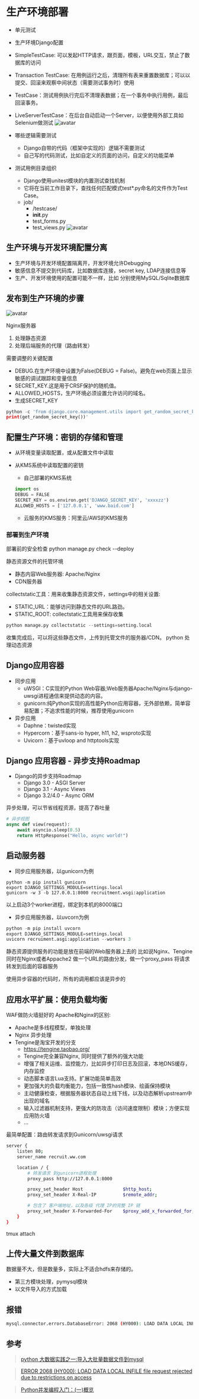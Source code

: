 # 生产环境部署
-   单元测试
-   生产环境Django配置

-   SimpleTestCase: 可以发起HTTP请求，跟页面，模板，URL交互，禁止了数据库的访问
-   Transaction TestCase: 在用例运行之后，清理所有表来重置数据库；可以以提交、回滚来观察中间状态（需要测试事务时）使用
-   TestCase：测试用例执行完后不清理表数据；在一个事务中执行用例，最后回滚事务。
-   LiveServerTestCase：在后台自动启动一个Server，以便使用外部工具如Selenium做测试
![avatar](./unitest.jpg)

-   哪些逻辑需要测试
    -   Django自带的代码（框架中实现的）逻辑不需要测试
    -   自己写的代码测试，比如自定义的页面的访问，自定义的功能菜单

-   测试用例目录组织
    -   Django使用unitest模块的内置测试查找机制
    -   它将在当前工作目录下，查找任何匹配模式test*.py命名的文件作为Test Case。
    -   job/
        -   /testcase/
        -   __init__.py
        -   test_forms.py
        -   test_views.py
![avatar](./unitest2.jpg)

## 生产环境与开发环境配置分离
-   生产环境与开发环境配置隔离开，开发环境允许Debugging
-   敏感信息不提交到代码库，比如数据库连接，secret key, LDAP连接信息等
-   生产、开发环境使用的配置可能不一样，比如 分别使用MySQL/Sqlite数据库

## 发布到生产环境的步骤
![avatar](./deploy1.jpg)

Nginx服务器
1.  处理静态资源
2.  处理后端服务的代理（路由转发）

需要调整的关键配置
-   DEBUG.在生产环境中设置为False(DEBUG = False)。避免在web页面上显示敏感的调试跟踪和变量信息
-   SECRET_KEY.这是用于CRSF保护的随机值。
-   ALLOWED_HOSTS，生产环境必须设置允许访问的域名。
-   生成SECRET_KEY
```python
python -c 'from django.core.management.utils import get_random_secret_key;
print(get_random_secret_key())'
```

## 配置生产环境：密钥的存储和管理
-   从环境变量读取配置，或从配置文件中读取
-   从KMS系统中读取配置的密钥
    -   自己部署的KMS系统
    ```python
    import os
    DEBUG = FALSE
    SECRET_KEY = os.environ.get('DJANGO_SECRET_KEY', 'xxxxzz')
    ALLOWED_HOSTS = ['127.0.0.1', 'www.baid.com']
    ```

    -   云服务的KMS服务：阿里云/AWS的KMS服务

### 部署到生产环境
部署前的安全检查
python manage.py check --deploy

静态资源文件的托管环境
-   静态内容Web服务器: Apache/Nginx
-   CDN服务器

collectstatic工具：用来收集静态资源文件，settings中的相关设置:
-   STATIC_URL：能够访问到静态文件的URL路劲。
-   STATIC_ROOT: collectstatic工具用来保存收集

```python
python manage.py collectstatic --settings=setting.local
```
收集完成后，可以将这些静态文件，上传到托管文件的服务器/CDN。
python 处理动态资源

## Django应用容器
-   同步应用
    -   uWSGI：C实现的Python Web容器;Web服务器Apache/Nginx与django-uwsgi进程通信来提供动态的内容。
    -   gunicorn:纯Python实现的高性能Python应用容器，无外部依赖，简单容易配置；不追求性能的时候，推荐使用gunicorn
-   异步应用
    -   Daphne：twisted实现
    -   Hypercorn：基于sans-io hyper, h11, h2, wsproto实现
    -   Uvicorn：基于uvloop and httptools实现

## Django 应用容器 - 异步支持Roadmap
-   Django的异步支持Roadmap
    -   Django 3.0 - ASGI Server
    -   Django 3.1 - Async Views
    -   Django 3.2/4.0 - Async ORM

异步处理，可以节省线程资源，提高了吞吐量
```python
# 异步视图
async def view(request):
    await asyncio.sleep(0.5)
    return HttpResponse("Hello, async world!")

```

## 启动服务器
-   同步应用服务器，以gunicorn为例
```
python -m pip install gunicorn
export DJANGO_SETTINGS_MODULE=settings.local
gunicorn -w 3 -b 127.0.0.1:8000 recruitment.wsgi:application
```
以上启动3个worker进程，绑定到本机的8000端口

-   异步应用服务器，以uvcorn为例
```python
python -m pip install uvcorn
export DJANGO_SETTINGS_MODULE=settings.local
uvicorn recruiment.asgi:application --workers 3
```

静态资源提供服务的功能是放在前端的Web服务器上去的
比如说Nginx、Tengine
同时在Nginx或者Appache2
做一个URL的路由分发，做一个proxy_pass
将请求转发到后面的容器服务

<!-- django_prometheus的作用是啥 -->
使用异步容器的代码时，所有的调用都应该是异步的


## 应用水平扩展：使用负载均衡
WAF做防火墙挺好的
Apache和Nginx的区别:
-   Apache是多线程模型，单独处理
-   Nginx 异步处理
-   Tengine是淘宝开发的分支
    -   https://tengine.taobao.org/
    -   Tengine完全兼容Nginx, 同时提供了额外的强大功能
    -   增强了相关运维、监控能力，比如异步打印日志及回滚，本地DNS缓存，内存监控
    -   动态脚本语言Lua支持。扩展功能简单高效
    -   更加强大的负载均衡能力，包括一致性hash模块、绘画保持模块
    -   主动健康检查，根据服务器状态自动上线下线，以及动态解析upstream中出现的域名
    -   输入过滤器机制支持，更强大的防攻击（访问速度限制）模块；方便实现应用防火墙
    -   ...

最简单配置：路由转发请求到Gunicorn/uwsgi请求
```bash
server {
    listen 80;
    server_name recruit.ww.com

    location / {
        # 转发请求 到gunicorn进程处理
        proxy_pass http://127.0.0.1:8000

        proxy_set_header Host               $http_host;
        proxy_set_header X-Real-IP          $remote_addr;

        # 包含了 客户端地址，以及各级 代理 IP的完整 IP 链
        proxy_set_header X-Forwarded-For    $proxy_add_x_forwarded_for;
    }
}

```
tmux attach 
## 上传大量文件到数据库
数据量不大，但是数量多，实际上不适合hdfs来存储的。
-   第三方模块处理，pymysql模块
-   以文件导入的方式加载


## 报错
```bash
mysql.connector.errors.DatabaseError: 2068 (HY000): LOAD DATA LOCAL INFILE file request rejected due to restrictions on access
```

## 参考
>[python 大数据实践之一:导入大批量数据文件到mysql](https://zhuanlan.zhihu.com/p/133680339)

>[ERROR 2068 (HY000): LOAD DATA LOCAL INFILE file request rejected due to restrictions on access](https://stackoverflow.com/questions/63361962/error-2068-hy000-load-data-local-infile-file-request-rejected-due-to-restrict)

>[Python并发编程入门：(一)概览](https://zhuanlan.zhihu.com/p/438107406)

